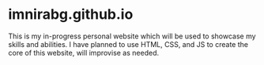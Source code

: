 # imnirabg.github.io
This is my in-progress personal website which will be used to showcase my skills and abilities. I have planned to use HTML, CSS, and JS to create the core of this website, will improvise as needed. 
